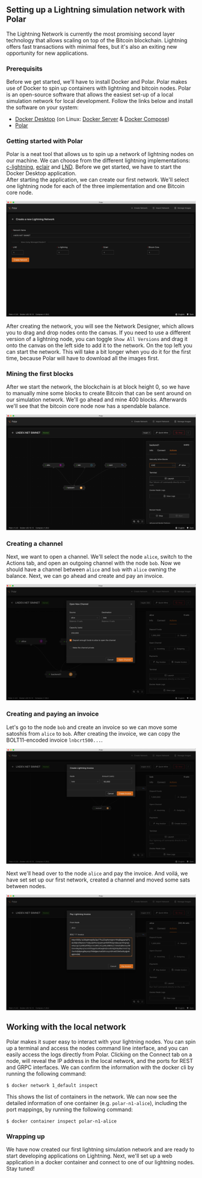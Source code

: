 ## Setting up a Lightning simulation network with Polar

The Lightning Network is currently the most promising second layer technology that allows scaling on top of the Bitcoin blockchain. Lightning offers fast transactions with minimal fees, but it's also an exiting new opportunity for new applications. 

### Prerequisits
Before we get started, we'll have to install Docker and Polar. Polar makes use of Docker to spin up containers with lightning and bitcoin nodes. Polar is an open-source software that allows the easiest set-up of a local simulation network for local development. Follow the links below and install the software on your system:

- [Docker Desktop](https://www.docker.com/products/docker-desktop/) (on Linux: [Docker Server](https://docs.docker.com/install/#server) & [Docker Compose](https://docs.docker.com/compose/install/))
- [Polar](https://lightningpolar.com)  



### Getting started with Polar
Polar is a neat tool that allows us to spin up a network of lightning nodes on our machine. We can choose from the different lightning implementations: [c-lightning](https://lightning.readthedocs.io/), [eclair](https://github.com/ACINQ/eclair) and [LND](https://github.com/lightningnetwork/lnd). Before we get started, we have to start the Docker Desktop application.  
After starting the application, we can create our first network. We'll select one lightning node for each of the three implementation and one Bitcoin core node.


  
![Polar Network with three lightning nodes and one bitcoin node](/assets/img/2022-05-01/polar-simnet-01.png "Polar – Create Network")

  
After creating the network, you will see the Network Designer, which allows you to drag and drop nodes onto the canvas. If you need to use a different version of a lightning node, you can toggle `Show All Versions` and drag it onto the canvas on the left side to add it to the network. On the top left you can start the network. This will take a bit longer when you do it for the first time, because Polar will have to download all the images first.


### Mining the first blocks
After we start the network, the blockchain is at block height 0, so we have to manually mine some blocks to create Bitcoin that can be sent around on our simulation network. We'll go ahead and mine 400 blocks. Afterwards we'll see that the bitcoin core node now has a spendable balance.

![Manually mining 400 blocks on the bitcoin code node on Polar](/assets/img/2022-05-01/polar-simnet-02.png "Polar – Mine blocks")

### Creating a channel
Next, we want to open a channel. We'll select the node `alice`, switch to the Actions tab, and open an outgoing channel with the node `bob`. Now we should have a channel between `alice` and `bob` with `alice` owning the balance. Next, we can go ahead and create and pay an invoice.

![Creating an channel on Polar](/assets/img/2022-05-01/polar-simnet-03.png "Polar – Create channel")

### Creating and paying an invoice
Let's go to the node `bob` and create an invoice so we can move some satoshis from `alice` to `bob`. After creating the invoice, we can copy the BOLT11-encoded invoice `lnbcrt500...`. 

![Creating an invoice on Polar](/assets/img/2022-05-01/polar-simnet-04.png "Polar – Create invoice")

Next we'll head over to the node `alice` and pay the invoice. And voilá, we have set set up our first network, created a channel and moved some sats between nodes.

![Paying an invoice on Polar](/assets/img/2022-05-01/polar-simnet-05.png "Polar – Pay invoice")


## Working with the local network
Polar makes it super easy to interact with your lightning nodes. You can spin up a terminal and access the nodes command line interface, and you can easily access the logs directly from Polar. Clicking on the Connect tab on a node, will reveal the IP address in the local network, and the ports for REST and GRPC interfaces.
We can confirm the information with the docker cli by running the following command: 
```cli
$ docker network 1_default inspect
``` 
This shows the list of containers in the network. We can now see the detailed information of one container (e.g. `polar-n1-alice`), including the port mappings, by running the following command:

```cli
$ docker container inspect polar-n1-alice
```

### Wrapping up
We have now created our first lightning simulation network and are ready to start developing applications on Lightning. Next, we'll set up a web application in a docker container and connect to one of our lightning nodes. Stay tuned!